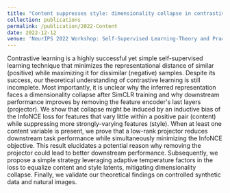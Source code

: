 ```yaml
---
title: "Content suppresses style: dimensionality collapse in contrastive learning"
collection: publications
permalink: /publication/2022-Content
date: 2022-12-12
venue: 'NeurIPS 2022 Workshop: Self-Supervised Learning-Theory and Practice'
---
```

Contrastive learning is a highly successful yet simple self-supervised learning technique that minimizes the representational distance of similar (positive) while maximizing it for dissimilar (negative) samples. Despite its success, our theoretical understanding of contrastive learning is still incomplete. Most importantly, it is unclear why the inferred representation faces a dimensionality collapse after SimCLR training and why downstream performance improves by removing the feature encoder's last layers (projector). We show that collapse might be induced by an inductive bias of the InfoNCE loss for features that vary little within a positive pair (content) while suppressing more strongly-varying features (style). When at least one content variable is present, we prove that a low-rank projector reduces downstream task performance while simultaneously minimizing the InfoNCE objective. This result elucidates a potential reason why removing the projector could lead to better downstream performance. Subsequently, we propose a simple strategy leveraging adaptive temperature factors in the loss to equalize content and style latents, mitigating dimensionality collapse. Finally, we validate our theoretical findings on controlled synthetic data and natural images.